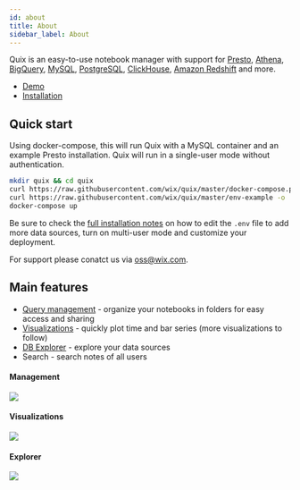 ```yaml
---
id: about
title: About
sidebar_label: About
---
```


Quix is an easy-to-use notebook manager with support for [Presto](/quix/docs/presto), [Athena](/quix/docs/athena), [BigQuery](/quix/docs/bigquery), [MySQL](/quix/docs/mysql), [PostgreSQL](/quix/docs/postgresql), [ClickHouse](/quix/docs/clickhouse), [Amazon Redshift](/quix/docs/redshift) and more.

* [Demo](https://quix-demo.io/)
* [Installation](/quix/docs/installation)

## Quick start
Using docker-compose, this will run Quix with a MySQL container and an example Presto installation. Quix will run in a single-user mode without authentication. 

```bash
mkdir quix && cd quix
curl https://raw.githubusercontent.com/wix/quix/master/docker-compose.prebuilt.yml -o docker-compose.yml
curl https://raw.githubusercontent.com/wix/quix/master/env-example -o .env
docker-compose up
```

Be sure to check the [full installation notes](/quix/docs/installation) on how to edit the `.env` file to add more data sources, turn on multi-user mode and customize your deployment.

For support please conatct us via [oss@wix.com](mailto:oss@wix.com).

## Main features
- [Query management](#management) - organize your notebooks in folders for easy access and sharing
- [Visualizations](#visualizations) - quickly plot time and bar series (more visualizations to follow)
- [DB Explorer](#explorer) - explore your data sources
- Search - search notes of all users

#### Management
![](assets/management.gif)

#### Visualizations
![](assets/chart.gif)

#### Explorer
![](assets/db.gif)
